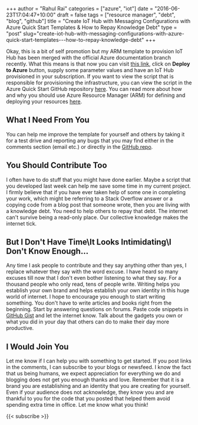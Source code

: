 +++
author = "Rahul Rai"
categories = ["azure", "iot"]
date = "2016-06-23T17:04:47+10:00"
draft = false
tags = ["resource manager", "debt", "blog", "github"]
title = "Create IoT Hub with Messaging Configurations with Azure Quick Start Templates & How to Repay Knowledge Debt"
type = "post"
slug="create-iot-hub-with-messaging-configurations-with-azure-quick-start-templates---how-to-repay-knowledge-debt"
+++

Okay, this is a bit of self promotion but my ARM template to provision IoT Hub has been merged with the official Azure documentation branch recently. What this means is that now you can visit [this link](https://azure.microsoft.com/en-in/documentation/templates/101-iothub-with-consumergroup-create/ "Click Me.."), click on **Deploy to Azure** button, supply some parameter values and have an IoT Hub provisioned in your subscription. If you want to view the script that is responsible for provisioning the infrastructure, you can view the script in the Azure Quick Start GitHub repository [here](https://github.com/Azure/azure-quickstart-templates/tree/master/101-iothub-with-consumergroup-create "Click Me.."). You can read more about how and why you should use Azure Resource Manager (ARM) for defining and deploying your resources [here](https://azure.microsoft.com/en-in/documentation/articles/resource-group-overview/ "Click Me..").

## What I Need From You

You can help me improve the template for yourself and others by taking it for a test drive and reporting any bugs that you may find either in the comments section (email etc.) or directly in the [GitHub repo](https://github.com/Azure/azure-quickstart-templates/issues).

## You Should Contribute Too

I often have to do stuff that you might have done earlier. Maybe a script that you developed last week can help me save some time in my current project. I firmly believe that if you have ever taken help of some one in completing your work, which might be referring to a Stack Overflow answer or a copying code from a blog post that someone wrote, then you are living with a knowledge debt. You need to help others to repay that debt. The internet can't survive being a read-only place. Our collective knowledge makes the internet tick.

## But I Don't Have Time\It Looks Intimidating\I Don't Know Enough...

Any time I ask people to contribute and they say anything other than yes, I replace whatever they say with the word excuse. I have heard so many excuses till now that I don't even bother listening to what they say. For a thousand people who only read, tens of people write. Writing helps you establish your own brand and helps establish your own identity in this huge world of internet. I hope to encourage you enough to start writing something. You don't have to write articles and books right from the beginning. Start by answering questions on forums. Paste code snippets in [GitHub Gist](https://gist.github.com/ "Click Me..") and let the internet know. Talk about the gadgets you own or what you did in your day that others can do to make their day more productive.

## I Would Join You

Let me know if I can help you with something to get started. If you post links in the comments, I can subscribe to your blogs or newsfeed. I know the fact that us being humans, we expect appreciation for everything we do and blogging does not get you enough thanks and love. Remember that it is a brand you are establishing and an identity that you are creating for yourself. Even if your audience does not acknowledge, they know you and are thankful to you for the code that you posted that helped them avoid spending extra time in office. Let me know what you think!

{{< subscribe >}}